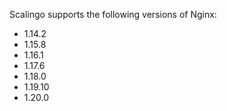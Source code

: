 Scalingo supports the following versions of Nginx:

- 1.14.2
- 1.15.8
- 1.16.1
- 1.17.6
- 1.18.0
- 1.19.10
- 1.20.0
